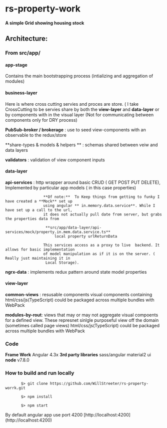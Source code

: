 # rs-property-work
#### A simple Grid showing housing stock


## Architecture:

###  From src/app/

####  app-stage
Contains the main bootstrapping process (intializing and aggregation of modules)

####  business-layer
 Here is where cross cutting servies and proces are store. ( I take CrossCutting to be servies share by both
 the  **view-layer** and  **data-layer** or by components with in the visual layer (Not for communicating
 between components only for DRY process)

   **PubSub-broker / brokerage** : use to seed view-components with an observable to the redux/store

   **share-types & models & helpers ** : schemas shared between veiw and data layers

   **validators** : validation of view component inputs

####  data-layer
**api-services** : http wrapper around basic CRUD ( GET POST PUT DELETE), Implemented by particular
                   app models ( in this case properties)


                     **Of note:**  To Keep things from getting to funky I have created a **Mock** set up
                     using angular ** in.memory.data.service**. While I have set up a call to the url,
                     it does not actually pull date from server, but grabs the properties data from

                      **src/app/data-layer/api-services/mock/property.in.mem.data.service.ts**
                          local property urlReturnData

                     This services access as a proxy to live  backend. It allows for basic implementation
                     of model manipulation as if it is on the server. ( Really just maintaining it in
                      Local Storage).

 **ngrx-data**  :  implements redux pattern around state model properties


####  view-layer
**common-views** : resusable components visual components containing html/css/js(TypeScript) could be
                   packaged across multiple bundles with WebPack

**modules-by-rout**: views that may or may not aggregate visual compoents for a defined view. These represnet
                      sinlgle purposeful view off the domain (sometimes called page views)
                       html/css/js(TypeScript) could be   packaged across multiple bundles with WebPack





###  Code
**Frame Work**
  Angular 4.3x
**3rd party libraries**
  sass/angular material2 ui
**node**
  v7.8.0

### How to build  and run locally


```
       $> git clone https://github.com/WillStreeter/rs-property-worrk.git

       $> npm install

       $> npm start
```


By default angular app use port 4200 [http://localhost:4200] (http://localhost:4200)